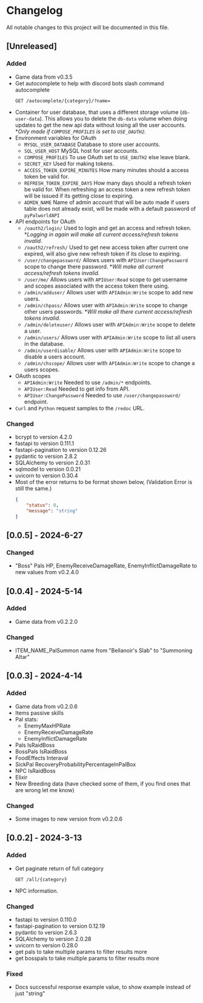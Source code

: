 # Changelog

All notable changes to this project will be documented in this file.

## [Unreleased]

### Added

- Game data from v0.3.5
- Get autocomplete to help with discord bots slash command autocomplete
    ```http
    GET /autocomplete/{category}/?name=
    ```
- Container for user database, that uses a different storage volume (`db-user-data`).  This allows you to delete the `db-data` volume when doing updates to get the new api data without losing all the user accounts. *_Only made if `COMPOSE_PROFILES` is set to `USE_OAUTH2`._
- Environment variables for OAuth
    - `MYSQL_USER_DATABASE` Database to store user accounts.
    - `SQL_USER_HOST` MySQL host for user accounts.
    - `COMPOSE_PROFILES` To use OAuth set to `USE_OAUTH2` else leave blank.
    - `SECRET_KEY` Used for making tokens.
    - `ACCESS_TOKEN_EXPIRE_MINUTES` How many minutes should a access token be valid for.
    - `REFRESH_TOKEN_EXPIRE_DAYS` How many days should a refresh token be valid for. When refreshing an access token a new refresh token will be issued if its getting close to expiring.
    - `ADMIN_NAME` Name of admin account that will be auto made if users table does not already exist, will be made with a default password of `pyPalworldAPI`
- API endpoints for OAuth
    - `/oauth2/login/` Used to login and get an access and refresh token. *_Logging in again will make all current access/refresh tokens invalid._
    - `/oauth2/refresh/` Used to get new access token after current one expired, will also give new refresh token if its close to expiring.
    - `/user/changepassword/` Allows users with `APIUser:ChangePassword` scope to change there password. *_Will make all current access/refresh tokens invalid._
    - `/user/me/` Allows users with `APIUser:Read` scope to get username and scopes associated with the access token there using.
    - `/admin/adduser/` Allows user with `APIAdmin:Write` scope to add new users.
    - `/admin/chpass/` Allows user with `APIAdmin:Write` scope to change other users passwords. *_Will make all there current access/refresh tokens invalid._
    - `/admin/deleteuser/` Allows user with `APIAdmin:Write` scope to delete a user.
    - `/admin/users/` Allows user with `APIAdmin:Write` scope to list all users in the database.
    - `/admin/userdisable/` Allows user with `APIAdmin:Write` scope to disable a users account.
    - `/admin/chscope/` Allows user with `APIAdmin:Write` scope to change a users scopes.
- OAuth scopes
    - `APIAdmin:Write` Needed to use `/admin/*` endpoints.
    - `APIUser:Read` Needed to get info from API.
    - `APIUser:ChangePassword` Needed to use `/user/changepassword/` endpoint.
- `Curl` and `Python` request samples to the `/redoc` URL.

### Changed

- bcrypt to version 4.2.0
- fastapi to version 0.111.1
- fastapi-pagination to version 0.12.26
- pydantic to version 2.8.2
- SQLAlchemy to version 2.0.31
- sqlmodel to version 0.0.21
- uvicorn to version 0.30.4
- Most of the error returns to be format shown below, (Validation Error is still the same.)
    ```json
    {
        "status": 0,
        "message": "string"
    }
    ```

## [0.0.5] - 2024-6-27

### Changed

- "Boss" Pals HP, EnemyReceiveDamageRate, EnemyInflictDamageRate to new values from v0.2.4.0

## [0.0.4] - 2024-5-14

### Added

- Game data from v0.2.2.0

### Changed

- ITEM_NAME_PalSummon name from "Bellanoir's Slab" to "Summoning Altar"

## [0.0.3] - 2024-4-14

### Added

- Game data from v0.2.0.6
- Items passive skills
- Pal stats:
    - EnemyMaxHPRate
    - EnemyReceiveDamageRate
    - EnemyInflictDamageRate
- Pals IsRaidBoss
- BossPals IsRaidBoss
- FoodEffects Interaval
- SickPal RecoveryProbabilityPercentageInPalBox
- NPC IsRaidBoss
- Elixir
- New Breeding data (have checked some of them, if you find ones that are wrong let me know)

### Changed

- Some images to new version from v0.2.0.6

## [0.0.2] - 2024-3-13

### Added

- Get paginate return of full category
    ```http
    GET /all/{category}
    ```
- NPC information.

### Changed

- fastapi to version 0.110.0
- fastapi-pagination to version 0.12.19
- pydantic to version 2.6.3
- SQLAlchemy to version 2.0.28
- uvicorn to version 0.28.0
- get pals to take multiple params to filter results more
- get bosspals to take multiple params to filter results more

### Fixed

- Docs successful response example value, to show example instead of just "string"
